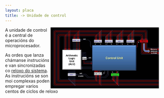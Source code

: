 ```yaml
---
layout: placa
title: -> Unidade de control
---
```

   <img style="float:right" height="200px"  alt="unidade de control" src="/imaxes/UC.jpg">

A unidade de control é a central de operacións do microprocesador.

As ordes que lanza chámanse  _instrucións_ e van sincronizadas co [reloxo do sistema]({{site.url}}/placa/15reloxo). As instrucións se son moi complexas poden empregar varios centos de ciclos de reloxo
